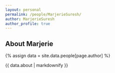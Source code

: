 ```yaml
---
layout: personal
permalink: /people/MarjerieSuresh/
author: MarjerieSuresh
author_profile: true
---
```

## About Marjerie
{% assign data = site.data.people[page.author] %}
<div style="text-align: justify">{{ data.about | markdownify }}</div>
